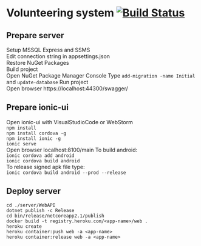 # Volunteering system [![Build Status](https://travis-ci.org/youstinus/volunteer.svg?branch=master)](https://travis-ci.org/youstinus/volunteer)

## Prepare server   
Setup MSSQL Express and SSMS   
Edit connection string in appsettings.json   
Restore NuGet Packages   
Build project   
Open NuGet Package Manager Console
Type `add-migration -name Initial` and `update-database`
Run project   
Open browser https://localhost:44300/swagger/   

## Prepare ionic-ui   
Open ionic-ui with VisualStudioCode or WebStorm     
`npm install`   
`npm install cordova -g`   
`npm install ionic -g`   
`ionic serve`   
Open browser localhost:8100/main
To build android:   
`ionic cordova add android`   
`ionic cordova build android`   
To release signed apk file type:   
`ionic cordova build android --prod --release`   

## Deploy server  
`cd ./server/WebAPI`  
`dotnet publish -c Release`  
`cd bin/release/netcoreapp2.1/publish`  
`docker build -t registry.heroku.com/<app-name>/web .`  
`heroku create`  
`heroku container:push web -a <app-name>`  
`heroku container:release web -a <app-name>`  

